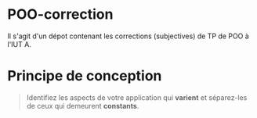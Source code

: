 # POO-correction

Il s'agit d'un dépot contenant les corrections (subjectives) de TP de POO à l'IUT A.

# Principe de conception


> Identifiez les aspects de votre application qui **varient** et
  séparez-les de ceux qui demeurent **constants**.
